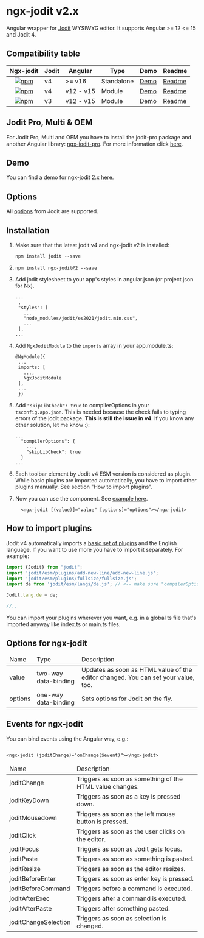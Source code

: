 # ngx-jodit v2.x

Angular wrapper for <a href="https://github.com/xdan/jodit">Jodit</a> WYSIWYG editor. It supports Angular >= 12 <= 15 and Jodit 4.

## Compatibility table

<table>
<thead><tr><th>Ngx-jodit</th><th>Jodit</th><th>Angular</th><th>Type</th><th>Demo</th><th>Readme</th></tr></thead>
<tbody>
<tr>
<td style="text-align:center;"><a href="https://www.npmjs.com/package/ngx-jodit"><img alt="npm" src="https://img.shields.io/npm/v/ngx-jodit"></a></td><td>v4</td><td>>= v16</td><td>Standalone</td><td><a href="https://github.julianpoemp.com/ngx-jodit/3.x/">Demo</a></td><td><a href="https://github.com/julianpoemp/ngx-jodit/blob/main/libs/ngx-jodit/README.md">Readme</a></td>
</tr>
<tr>
<td style="text-align:center;"><a href="https://www.npmjs.com/package/ngx-jodit/v/2x"><img alt="npm" src="https://img.shields.io/npm/v/ngx-jodit/2x"></a></td><td>v4</td><td>v12 - v15</td><td>Module</td><td><a href="https://github.julianpoemp.com/ngx-jodit/2.x/">Demo</a></td><td><a href="https://github.com/julianpoemp/ngx-jodit/tree/v2.x/libs/ngx-jodit/README.md">Readme</a></td>
</tr>
<tr>
<td style="text-align:center;"><a href="https://www.npmjs.com/package/ngx-jodit/v/1x"><img alt="npm" src="https://img.shields.io/npm/v/ngx-jodit/1x"></a></td><td>v3</td><td>v12 - v15</td><td>Module</td><td><a href="https://github.julianpoemp.com/ngx-jodit/1.x/">Demo</a></td><td><a href="https://github.com/julianpoemp/ngx-jodit/tree/v1.x/libs/ngx-jodit/README.md">Readme</a></td>
</tr>
</tbody>
</table>

## Jodit Pro, Multi & OEM

For Jodit Pro, Multi and OEM you have to install the jodit-pro package and another Angular library: [ngx-jodit-pro](https://github.com/julianpoemp/ngx-jodit/tree/v2.x/libs/ngx-jodit-pro/README.md). For more information click [here](https://github.com/julianpoemp/ngx-jodit/tree/v2.x/libs/ngx-jodit-pro/README.md).

## Demo

You can find a demo for ngx-jodit 2.x [here](https://github.julianpoemp.com/ngx-jodit/2.x/).

## Options

All [options](https://xdsoft.net/jodit/docs/classes/config.Config.html) from Jodit are supported.

## Installation

1. Make sure that the latest jodit v4 and ngx-jodit v2 is installed:
   ```
   npm install jodit --save
   ```
2. ```
   npm install ngx-jodit@2 --save
   ```
3. Add jodit stylesheet to your app's styles in angular.json (or project.json for
   Nx).
     ```
     ...
      ,
      "styles": [
        ...
        "node_modules/jodit/es2021/jodit.min.css",
        ...
      ],
     ...
    ```
4. Add `NgxJoditModule` to the `imports` array in your app.module.ts:
   ```
   @NgModule({
    ...
    imports: [
      ...,
      NgxJoditModule
    ],
    ...
    })
   ```
5. Add `"skipLibCheck": true` to compilerOptions in your `tsconfig.app.json`. This is needed because the
   check fails to typing errors of the jodit package. **This is still the issue in v4**. If you know any other solution, let me know :):
   ```
   ...
     "compilerOptions": {
       ...,
       "skipLibCheck": true
     }
   ...
   ```

6. Each toolbar element by Jodit v4 ESM version is considered as plugin. While basic plugins are imported automatically, you have to import other plugins manually. See section "How to import plugins".

7. Now you can use the component. See [example here](https://github.com/julianpoemp/ngx-jodit/blob/v2.x/apps/demo/src/app/app.component.ts).

   ```angular2html
     <ngx-jodit [(value)]="value" [options]="options"></ngx-jodit>
   ```

## How to import plugins

Jodit v4 automatically imports a [basic set of plugins](https://github.com/xdan/jodit/blob/main/tools/utils/resolve-alias-imports.ts#L59) and the English language. If you want to use more you have to import it separately. For example:

```typescript
import {Jodit} from "jodit";
import 'jodit/esm/plugins/add-new-line/add-new-line.js';
import 'jodit/esm/plugins/fullsize/fullsize.js';
import de from 'jodit/esm/langs/de.js'; // <-- make sure "compilerOptions.allowSyntheticDefaultImports" is set to "true" in tsconfig.json

Jodit.lang.de = de;

//..
```

You can import your plugins wherever you want, e.g. in a global ts file that's imported anyway like index.ts or main.ts files.


## Options for ngx-jodit

<table class="table table-sm table-striped table-bordered">
  <thead>
  <tr>
    <td class="fw-bold">Name</td>
    <td class="fw-bold">Type</td>
    <td class="fw-bold">Description</td>
  </tr>
  </thead>
  <tbody>
  <tr>
    <td>value</td>
    <td>two-way data-binding</td>
    <td>Updates as soon as HTML value of the editor changed. You can set your value, too.</td>
  </tr>
  <tr>
    <td>options</td>
    <td>one-way data-binding</td>
    <td>Sets options for Jodit on the fly.</td>
  </tr>
  </tbody>
</table>

## Events for ngx-jodit

You can bind events using the Angular way, e.g.:

```angular2html

<ngx-jodit (joditChange)="onChange($event)"></ngx-jodit>
```

<table class="table table-sm table-striped table-bordered">
  <thead>
  <tr>
    <td class="fw-bold">Name</td>
    <td class="fw-bold">Description</td>
  </tr>
  </thead>
  <tbody>
  <tr>
    <td>joditChange</td>
    <td>Triggers as soon as something of the HTML value changes.</td>
  </tr>
  <tr>
    <td>joditKeyDown</td>
    <td>Triggers as soon as a key is pressed down.</td>
  </tr>
  <tr>
    <td>joditMousedown</td>
    <td>Triggers as soon as the left mouse button is pressed.</td>
  </tr>
  <tr>
    <td>joditClick</td>
    <td>Triggers as soon as the user clicks on the editor.</td>
  </tr>
  <tr>
    <td>joditFocus</td>
    <td>Triggers as soon as Jodit gets focus.</td>
  </tr>
  <tr>
    <td>joditPaste</td>
    <td>Triggers as soon as something is pasted.</td>
  </tr>
  <tr>
    <td>joditResize</td>
    <td>Triggers as soon as the editor resizes.</td>
  </tr>
  <tr>
    <td>joditBeforeEnter</td>
    <td>Triggers as soon as enter key is pressed.</td>
  </tr>
  <tr>
    <td>joditBeforeCommand</td>
    <td>Triggers before a command is executed.</td>
  </tr>
  <tr>
    <td>joditAfterExec</td>
    <td>Triggers after a command is executed.</td>
  </tr>
  <tr>
    <td>joditAfterPaste</td>
    <td>Triggers after something pasted.</td>
  </tr>
  <tr>
    <td>joditChangeSelection</td>
    <td>Triggers as soon as selection is changed.</td>
  </tr>
  </tbody>
</table>
